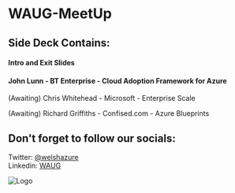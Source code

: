 # WAUG-MeetUp
## Side Deck Contains:

#### Intro and Exit Slides
#### John Lunn - BT Enterprise - Cloud Adoption Framework for Azure

(Awaiting) Chris Whitehead - Microsoft - Enterprise Scale

(Awaiting) Richard Griffiths - Confised.com - Azure Blueprints

## Don't forget to follow our socials: </br>
Twitter: [@welshazure](http://www.twitter.com/welshazure) </br>
Linkedin: [WAUG](https://www.linkedin.com/groups/13866357/)

![Logo](https://secure.meetupstatic.com/photos/event/9/c/4/f/600_492160015.jpeg)